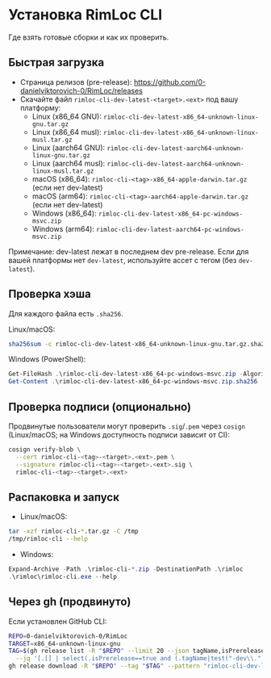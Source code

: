 # Установка RimLoc CLI

Где взять готовые сборки и как их проверить.

## Быстрая загрузка

- Страница релизов (pre-release): https://github.com/0-danielviktorovich-0/RimLoc/releases
- Скачайте файл `rimloc-cli-dev-latest-<target>.<ext>` под вашу платформу:
  - Linux (x86_64 GNU): `rimloc-cli-dev-latest-x86_64-unknown-linux-gnu.tar.gz`
  - Linux (x86_64 musl): `rimloc-cli-dev-latest-x86_64-unknown-linux-musl.tar.gz`
  - Linux (aarch64 GNU): `rimloc-cli-dev-latest-aarch64-unknown-linux-gnu.tar.gz`
  - Linux (aarch64 musl): `rimloc-cli-dev-latest-aarch64-unknown-linux-musl.tar.gz`
  - macOS (x86_64): `rimloc-cli-<tag>-x86_64-apple-darwin.tar.gz` (если нет dev-latest)
  - macOS (arm64): `rimloc-cli-<tag>-aarch64-apple-darwin.tar.gz` (если нет dev-latest)
  - Windows (x86_64): `rimloc-cli-dev-latest-x86_64-pc-windows-msvc.zip`
  - Windows (arm64): `rimloc-cli-dev-latest-aarch64-pc-windows-msvc.zip`

Примечание: dev-latest лежат в последнем dev pre-release. Если для вашей платформы нет `dev-latest`, используйте ассет с тегом (без `dev-latest`).

## Проверка хэша

Для каждого файла есть `.sha256`.

Linux/macOS:

```bash
sha256sum -c rimloc-cli-dev-latest-x86_64-unknown-linux-gnu.tar.gz.sha256
```

Windows (PowerShell):

```powershell
Get-FileHash .\rimloc-cli-dev-latest-x86_64-pc-windows-msvc.zip -Algorithm SHA256
Get-Content .\rimloc-cli-dev-latest-x86_64-pc-windows-msvc.zip.sha256
```

## Проверка подписи (опционально)

Продвинутые пользователи могут проверить `.sig`/`.pem` через `cosign` (Linux/macOS; на Windows доступность подписи зависит от CI):

```bash
cosign verify-blob \
  --cert rimloc-cli-<tag>-<target>.<ext>.pem \
  --signature rimloc-cli-<tag>-<target>.<ext>.sig \
  rimloc-cli-<tag>-<target>.<ext>
```

## Распаковка и запуск

- Linux/macOS:

```bash
tar -xzf rimloc-cli-*.tar.gz -C /tmp
/tmp/rimloc-cli --help
```

- Windows:

```powershell
Expand-Archive -Path .\rimloc-cli-*.zip -DestinationPath .\rimloc
.\rimloc\rimloc-cli.exe --help
```

## Через gh (продвинуто)

Если установлен GitHub CLI:

```bash
REPO=0-danielviktorovich-0/RimLoc
TARGET=x86_64-unknown-linux-gnu
TAG=$(gh release list -R "$REPO" --limit 20 --json tagName,isPrerelease,createdAt \
  --jq '[.[] | select(.isPrerelease==true and (.tagName|test("-dev\\.")))] | sort_by(.createdAt) | last.tagName')
gh release download -R "$REPO" --tag "$TAG" --pattern "rimloc-cli-dev-latest-$TARGET.*" -D .
```

